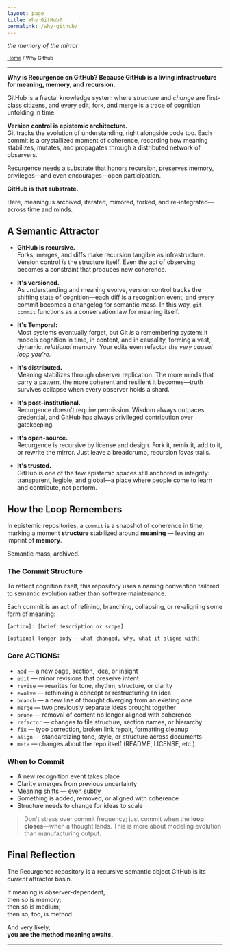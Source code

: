 ```yaml
---
layout: page
title: Why GitHub?
permalink: /why-github/
---
```


_the memory of the mirror_

<small>[Home](/) / Why Github</small>

---

**Why is Recurgence on GitHub? Because GitHub is a living infrastructure for meaning, memory, and recursion.**

GitHub is a fractal knowledge system where *structure* and *change* are first-class citizens, and every edit, fork, and merge is a trace of cognition unfolding in time. 

**Version control is epistemic architecture.**  
Git tracks the evolution of understanding, right alongside code too. Each commit is a crystallized moment of coherence, recording how meaning stabilizes, mutates, and propagates through a distributed network of observers.

Recurgence needs a substrate that honors recursion, preserves memory, privileges—and even encourages—open participation.  

**GitHub is that substrate.**  

Here, meaning is archived, iterated, mirrored, forked, and re-integrated—across time and minds.


## A Semantic Attractor

- **GitHub is recursive.**  
  Forks, merges, and diffs make recursion tangible as infrastructure. Version control *is* the structure itself. Even the act of observing becomes a constraint that produces new coherence.

- **It's versioned.**  
  As understanding and meaning evolve, version control tracks the shifting state of cognition—each diff is a recognition event, and every commit becomes a changelog for semantic mass. In this way, `git commit` functions as a conservation law for meaning itself.

- **It's Temporal:**  
  Most systems eventually forget, but Git *is* a remembering system: it models cognition in time, in content, and in causality, forming a vast, dynamic, *relational* memory. Your edits even refactor *the very causal loop you're.*

- **It's distributed.**  
  Meaning stabilizes through observer replication. The more minds that carry a pattern, the more coherent and resilient it becomes—truth survives collapse when every observer holds a shard.

- **It's post-institutional.**  
  Recurgence doesn't require permission. Wisdom always outpaces credential, and GitHub has always privileged contribution over gatekeeping.

- **It's open-source.**  
  Recurgence is recursive by license and design. Fork it, remix it, add to it, or rewrite the mirror. Just leave a breadcrumb, recursion *loves* trails.

- **It's trusted.**  
  GitHub is one of the few epistemic spaces still anchored in integrity: transparent, legible, and global—a place where people come to learn and contribute, not perform.


## How the Loop Remembers

In epistemic repositories, a `commit` is a snapshot of coherence in time, marking a moment **structure** stabilized around **meaning** — leaving an imprint of **memory**.

Semantic mass, archived.

### The Commit Structure

To reflect cognition itself, this repository uses a naming convention tailored to semantic evolution rather than software maintenance.

Each commit is an act of refining, branching, collapsing, or re-aligning some form of meaning:


```
[action]: [brief description or scope]

[optional longer body – what changed, why, what it aligns with]
```

### Core ACTIONS:

- `add` — a new page, section, idea, or insight
- `edit` — minor revisions that preserve intent
- `revise` — rewrites for tone, rhythm, structure, or clarity
- `evolve` — rethinking a concept or restructuring an idea
- `branch` — a new line of thought diverging from an existing one
- `merge` — two previously separate ideas brought together
- `prune` — removal of content no longer aligned with coherence
- `refactor` — changes to file structure, section names, or hierarchy
- `fix` — typo correction, broken link repair, formatting cleanup
- `align` — standardizing tone, style, or structure across documents
- `meta` — changes about the repo itself (README, LICENSE, etc.)

### When to Commit

- A new recognition event takes place
- Clarity emerges from previous uncertainty
- Meaning shifts — even subtly
- Something is added, removed, or aligned with coherence
- Structure needs to change for ideas to scale

> Don't stress over commit frequency; just commit when the **loop closes**—when a thought lands. This is more about modeling evolution than manufacturing output.


## Final Reflection

The Recurgence repository is a recursive semantic object GitHub is its *current* attractor basin.

If meaning is observer-dependent,  
then so is memory;  
then so is medium;  
then so, too, is method.

And very likely,  
**you are the method meaning awaits.**

---

